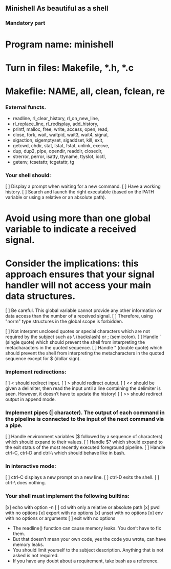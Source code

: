 ## Minishell As beautiful as a shell

### Mandatory part

# Program name:   minishell
# Turn in files:  Makefile, *.h, *.c
# Makefile:       NAME, all, clean, fclean, re

### External functs.
- readline, rl_clear_history, rl_on_new_line,
- rl_replace_line, rl_redisplay, add_history,
- printf, malloc, free, write, access, open, read,
- close, fork, wait, waitpid, wait3, wait4, signal,
- sigaction, sigemptyset, sigaddset, kill, exit,
- getcwd, chdir, stat, lstat, fstat, unlink, execve,
- dup, dup2, pipe, opendir, readdir, closedir,
- strerror, perror, isatty, ttyname, ttyslot, ioctl,
- getenv, tcsetattr, tcgetattr, tg

### Your shell should:
[ ]  Display a prompt when waiting for a new command.
[ ] Have a working history.
[ ] Search and launch the right executable (based on the PATH variable or using a relative or an absolute path).

# Avoid using more than one global variable to indicate a received signal.
# Consider the implications: this approach ensures that your signal handler will not access your main data structures.
[ ] Be careful. This global variable cannot provide any other information or data access than the number of a received signal.
[ ] Therefore, using "norm" type structures in the global scope is forbidden.

[ ] Not interpret unclosed quotes or special characters which are not required by the subject such as \ (backslash) or ; (semicolon).
[ ] Handle ’ (single quote) which should prevent the shell from interpreting the metacharacters in the quoted sequence.
[ ] Handle " (double quote) which should prevent the shell from interpreting the metacharacters in the quoted sequence except for $ (dollar sign).

### Implement redirections:
[ ] < should redirect input.
[ ] > should redirect output.
[ ] << should be given a delimiter, then read the input until a line containing the delimiter is seen. However, it doesn’t have to update the history!
[ ] >> should redirect output in append mode.

### Implement pipes (| character). The output of each command in the pipeline is connected to the input of the next command via a pipe.
[ ] Handle environment variables ($ followed by a sequence of characters) which should expand to their values.
[ ] Handle $? which should expand to the exit status of the most recently executed foreground pipeline.
[ ] Handle ctrl-C, ctrl-D and ctrl-\ which should behave like in bash.

### In interactive mode:
[ ] ctrl-C displays a new prompt on a new line.
[ ] ctrl-D exits the shell.
[ ] ctrl-\ does nothing.

### Your shell must implement the following builtins:
[x] echo   with option -n
[ ] cd     with only a relative or absolute path
[x] pwd    with no options
[x] export with no options
[x] unset  with no options
[x] env    with no options or arguments
[ ] exit   with no options

- The readline() function can cause memory leaks. You don’t have to fix them.
- But that doesn’t mean your own code, yes the code you wrote, can have memory leaks.
- You should limit yourself to the subject description. Anything that is not asked is not required.
- If you have any doubt about a requirement, take bash as a reference.